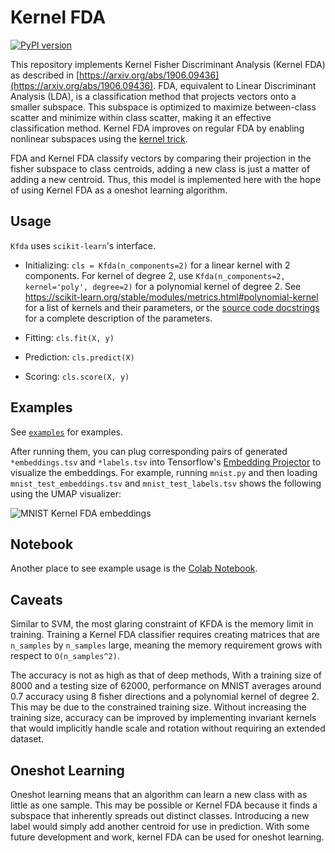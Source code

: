 # Kernel FDA

[![PyPI version](https://badge.fury.io/py/kfda.svg)](https://badge.fury.io/py/kfda)

This repository implements Kernel Fisher Discriminant Analysis (Kernel FDA) as described in [https://arxiv.org/abs/1906.09436](https://arxiv.org/abs/1906.09436).
FDA, equivalent to Linear Discriminant Analysis (LDA), is a classification method that projects vectors onto a smaller subspace.
This subspace is optimized to maximize between-class scatter and minimize within class scatter, making it an effective classification method.
Kernel FDA improves on regular FDA by enabling nonlinear subspaces using the [kernel trick](https://en.wikipedia.org/wiki/Kernel_method).

FDA and Kernel FDA classify vectors by comparing their projection in the fisher subspace to class centroids, adding a new class is just a matter of adding a new centroid.
Thus, this model is implemented here with the hope of using Kernel FDA as a oneshot learning algorithm.

## Usage
`Kfda` uses `scikit-learn`'s interface.

- Initializing: `cls = Kfda(n_components=2)` for a linear kernel with 2 components.
  For kernel of degree 2, use `Kfda(n_components=2, kernel='poly', degree=2)` for a polynomial kernel of degree 2.
  See https://scikit-learn.org/stable/modules/metrics.html#polynomial-kernel for a list of kernels and their parameters, or the [source code docstrings](https://github.com/concavegit/kfda/blob/master/kfda/kfda.py) for a complete description of the parameters.

- Fitting: `cls.fit(X, y)`

- Prediction: `cls.predict(X)`

- Scoring: `cls.score(X, y)`

## Examples
See [`examples`](https://github.com/concavegit/kfda/tree/master/examples) for examples.

After running them, you can plug corresponding pairs of generated
`*embeddings.tsv` and `*labels.tsv` into Tensorflow's
[Embedding Projector](https://projector.tensorflow.org/)
to visualize the embeddings.
For example, running `mnist.py` and then loading
`mnist_test_embeddings.tsv` and `mnist_test_labels.tsv` shows the
following using the UMAP visualizer:

![MNIST Kernel FDA embeddings](https://github.com/concavegit/kfda/blob/master/img/mnist.png?raw=true)

## Notebook
Another place to see example usage is the
[Colab Notebook](https://colab.research.google.com/drive/1nnVphyZ_0QKYZbmdJaIBjm-zYO4xwF0b).

## Caveats
Similar to SVM, the most glaring constraint of KFDA is the memory limit in training.
Training a Kernel FDA classifier requires creating matrices that are `n_samples` by `n_samples` large, meaning the memory requirement grows with respect to `O(n_samples^2)`.

The accuracy is not as high as that of deep methods,
With a training size of 8000 and a testing size of 62000, performance on MNIST averages around 0.7 accuracy using 8 fisher directions and a polynomial kernel of degree 2.
This may be due to the constrained training size.
Without increasing the training size, accuracy can be improved by implementing invariant kernels that would implicitly handle scale and rotation without requiring an extended dataset.

## Oneshot Learning
Oneshot learning means that an algorithm can learn a new class with as little as one sample.
This may be possible or Kernel FDA because it finds a subspace that inherently spreads out distinct classes.
Introducing a new label would simply add another centroid for use in prediction.
With some future development and work, kernel FDA can be used for oneshot learning.

